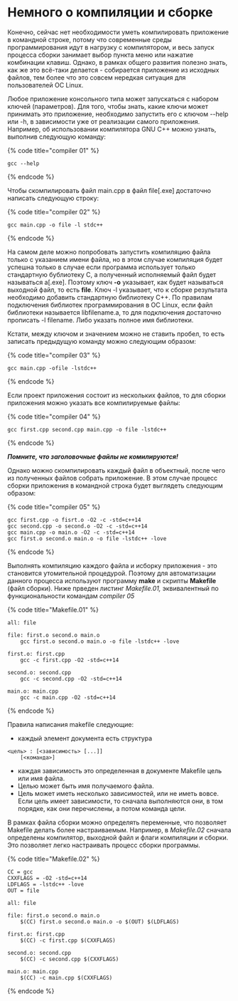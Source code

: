 # Немного о компиляции и сборке

Конечно, сейчас нет необходимости уметь компилировать приложение в командной строке, потому что современные среды программирования идут в нагрузку с компилятором, и весь запуск процесса сборки занимает выбор пункта меню или нажатие комбинации клавиш. Однако, в рамках общего развития полезно знать, как же это всё-таки делается - собирается приложение из исходных файлов, тем более что это совсем нередкая ситуация для пользователей ОС Linux.

Любое приложение консольного типа может запускаться с набором ключей \(параметров\). Для того, чтобы знать, какие ключи может принимать это приложение, необходимо запустить его с ключом --help или -h, в зависимости уже от реализации самого приложения. Например, об использовании компилятора GNU C++ можно узнать, выполнив следующую команду:

{% code title="compiler 01" %}
```text
gcc --help
```
{% endcode %}

Чтобы скомпилировать файл main.cpp в файл file\[.exe\]  достаточно написать следующую строку:

{% code title="compiler 02" %}
```text
gcc main.cpp -o file -l stdc++
```
{% endcode %}

На самом деле можно попробовать запустить компиляцию файла только с указанием имени файла, но в этом случае компиляция будет успешна только в случае если программа использует только стандартную бублиотеку С, а полученный исполняемый файл будет называться a\[.exe\]. Поэтому ключ **-o** указывает, как будет называться выходной файл, то есть **file**. Ключ -l указывает, что к сборке результата необходимо добавить стандартную библиотеку С++. По правилам подключения библиотек программирования в ОС Linux, если файл библиотеки называется libfilename.a, то для подключения достаточно прописать -l filename. Либо указать полное имя библиотеки.

Кстати, между ключом и значением можно не ставить пробел, то есть записать предыдущую команду можно следующим образом:

{% code title="compiler 03" %}
```text
gcc main.cpp -ofile -lstdc++
```
{% endcode %}

Если проект приложения состоит из нескольких файлов, то для сборки приложения можно указать все компилируемые файлы:

{% code title="compiler 04" %}
```text
gcc first.cpp second.cpp main.cpp -o file -lstdc++
```
{% endcode %}

_**Помните, что заголовочные файлы не комилируются!**_

Однако можно скомпилировать каждый файл в объектный, после чего из полученных файлов собрать приложение. В этом случае процесс сборки приложения в командной строка будет выглядеть следующим образом:

{% code title="compiler 05" %}
```text
gcc first.cpp -o fisrt.o -O2 -c -std=c++14
gcc second.cpp -o second.o -O2 -c -std=c++14
gcc main.cpp -o main.o -O2 -c -std=c++14
gcc first.o second.o main.o -o file -lstdc++ -love
```
{% endcode %}

Выполнять компиляцию каждого файла и исборку приложения - это становится утомительной процедурой. Поэтому для автоматизации данного процесса используют программу **make** и скрипты **Makefile** \(файл сборки\). Ниже прведен листинг _Makefile.01,_ эквивалентный по функциональности командам _compiler 05_

{% code title="Makefile.01" %}
```text
all: file

file: first.o second.o main.o
    gcc first.o second.o main.o -o file -lstdc++ -love
    
first.o: first.cpp
    gcc -c first.cpp -O2 -std=c++14

second.o: second.cpp
    gcc -c second.cpp -O2 -std=c++14

main.o: main.cpp
    gcc -c main.cpp -O2 -std=c++14

```
{% endcode %}

Правила написания makefile следующие:

* каждый элемент документа есть структура 

```text
<цель> : [<зависимость> [...]]
    [<команда>]
```

* каждая зависимость это определенная в документе Makefile цель или имя файла.
* Целью может быть имя получаемого файла.
* Цель может иметь несколько зависимостей, или не иметь вовсе. Если цель имеет зависимости, то сначала выполняются они, в том порядке, как они перечислены, а потом команда цели.

В рамках файла сборки можно определять переменные, что позволяет Makefile делать более настраиваемым. Например, в _Makefile.02_ сначала определены компилятор, выходной файл и флаги компиляции и сборки. Это позволяет легко настраивать процесс сборки программы.

{% code title="Makefile.02" %}
```text
CC = gcc
CXXFLAGS = -O2 -std=c++14
LDFLAGS = -lstdc++ -love
OUT = file

all: file

file: first.o second.o main.o
    $(CC) first.o second.o main.o -o $(OUT) $(LDFLAGS)
    
first.o: first.cpp
    $(CC) -c first.cpp $(CXXFLAGS)

second.o: second.cpp
    $(CC) -c second.cpp $(CXXFLAGS)

main.o: main.cpp
    $(CC) -c main.cpp $(CXXFLAGS)
```
{% endcode %}



